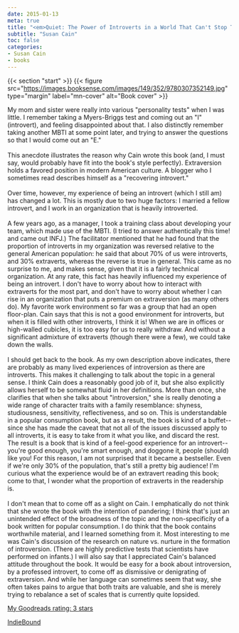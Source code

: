 ```yaml
---
date: 2015-01-13
meta: true
title: "<em>Quiet: The Power of Introverts in a World That Can't Stop Talking</em>"
subtitle: "Susan Cain"
toc: false
categories:
- Susan Cain
- books
---
```


{{< section "start" >}}
{{< figure src="https://images.booksense.com/images/149/352/9780307352149.jpg" type="margin" label="mn-cover" alt="Book cover" >}}

My mom and sister were really into various "personality tests" when I was little. I remember taking a Myers-Briggs test and coming out an "I" (introvert), and feeling disappointed about that. I also distinctly remember taking another MBTI at some point later, and trying to answer the questions so that I would come out an "E."<br /><br />This anecdote illustrates the reason why Cain wrote this book (and, I must say, would probably have fit into the book's style perfectly). Extraversion holds a favored position in modern American culture. A blogger who I sometimes read describes himself as a "recovering introvert." <br /><br />Over time, however, my experience of being an introvert (which I still am) has changed a lot. This is mostly due to two huge factors: I married a fellow introvert, and I work in an organization that is heavily introverted. <br /><br />A few years ago, as a manager, I took a training class about developing your team, which made use of the MBTI. (I tried to answer authentically this time! and came out INFJ.) The facilitator mentioned that he had found that the proportion of introverts in my organization was reversed relative to the general American population: he said that about 70% of us were introverts, and 30% extraverts, whereas the reverse is true in general. This came as no surprise to me, and makes sense, given that it is a fairly technical organization. At any rate, this fact has heavily influenced my experience of being an introvert. I don't have to worry about how to interact with extraverts for the most part, and don't have to worry about whether I can rise in an organization that puts a premium on extraversion (as many others do). My favorite work environment so far was a group that had an open floor-plan. Cain says that this is not a good environment for introverts, but when it is filled with other introverts, I think it is! When we are in offices or high-walled cubicles, it is too easy for us to really withdraw. And without a significant admixture of extraverts (though there were a few), we could take down the walls.<br /><br />I should get back to the book. As my own description above indicates, there are probably as many lived experiences of introversion as there are introverts. This makes it challenging to talk about the topic in a general sense. I think Cain does a reasonably good job of it, but she also explicitly allows herself to be somewhat fluid in her definitions. More than once, she clarifies that when she talks about "introversion," she is really denoting a wide range of character traits with a family resemblance: shyness, studiousness, sensitivity, reflectiveness, and so on. This is understandable in a popular consumption book, but as a result, the book is kind of a buffet--since she has made the caveat that not all of the issues discussed apply to all introverts, it is easy to take from it what you like, and discard the rest. The result is a book that is kind of a feel-good experience for an introvert--you're good enough, you're smart enough, and doggone it, people (should) like you! For this reason, I am not surprised that it became a bestseller. Even if we're only 30% of the population, that's still a pretty big audience! I'm curious what the experience would be of an extravert reading this book; come to that, I wonder what the proportion of extraverts in the readership is.<br /><br />I don't mean that to come off as a slight on Cain. I emphatically do not think that she wrote the book with the intention of pandering; I think that's just an unintended effect of the broadness of the topic and the non-specificity of a book written for popular consumption. I do think that the book contains worthwhile material, and I learned something from it. Most interesting to me was Cain's discussion of the research on nature vs. nurture in the formation of introversion. (There are highly predictive tests that scientists have performed on infants.) I will also say that I appreciated Cain's balanced attitude throughout the book. It would be easy for a book about introversion, by a professed introvert, to come off as dismissive or denigrating of extraversion. And while her language can sometimes seem that way, she often takes pains to argue that both traits are valuable, and she is merely trying to rebalance a set of scales that is currently quite lopsided.

[My Goodreads rating: 3 stars](https://www.goodreads.com/review/show/1175797487)  

[IndieBound](https://www.indiebound.org/book/9780307352149)
